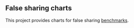 ## False sharing charts

This project provides charts for false sharing [benchmarks](https://github.com/arhitiron/false-sharing-demo).